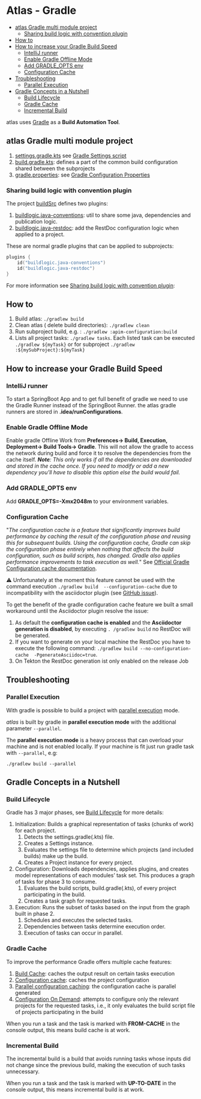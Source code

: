 # Atlas - Gradle

<!-- toc -->

- [atlas Gradle multi module project](#atlas-gradle-multi-module-project)
  * [Sharing build logic with convention plugin](#sharing-build-logic-with-convention-plugin)
- [How to](#how-to)
- [How to increase your Gradle Build Speed](#how-to-increase-your-gradle-build-speed)
  * [IntelliJ runner](#intellij-runner)
  * [Enable Gradle Offline Mode](#enable-gradle-offline-mode)
  * [Add GRADLE_OPTS env](#add-gradle_opts-env)
  * [Configuration Cache](#configuration-cache)
- [Troubleshooting](#troubleshooting)
  * [Parallel Execution](#parallel-execution)
- [Gradle Concepts in a Nutshell](#gradle-concepts-in-a-nutshell)
  * [Build Lifecycle](#build-lifecycle)
  * [Gradle Cache](#gradle-cache)
  * [Incremental Build](#incremental-build)

<!-- tocstop -->

atlas uses [Gradle](https://gradle.org/) as a **Build Automation Tool**.

## atlas Gradle multi module project

1. [settings.gradle.kts](../settings.gradle.kts)
   see [Gradle Settings script](https://docs.gradle.org/current/userguide/settings_file_basics.html#sec:settings_file_script)
1. [build.gradle.kts](../build.gradle.kts): defines a part of the common build configuration shared between the subprojects
1. [gradle.properties](../gradle.properties):
   see [Gradle Configuration Properties](https://docs.gradle.org/current/userguide/build_environment.html#sec:gradle_configuration_properties)

### Sharing build logic with convention plugin

The project [buildSrc](../buildSrc) defines two plugins:

1. [buildlogic.java-conventions](../buildSrc/src/main/kotlin/buildlogic.java-conventions.gradle.kts): util to
   share some java, dependencies and publication logic.
2. [buildlogic.java-restdoc](../buildSrc/src/main/kotlin/buildlogic.java-restdoc.gradle.kts): add the RestDoc
   configuration logic when applied to a project.

These are normal gradle plugins that can be applied to subprojects:

```kotlin
plugins {
    id("buildlogic.java-conventions")
    id("buildlogic.java-restdoc")
}
```

For more information
see [Sharing build logic with convention plugin](https://docs.gradle.org/current/samples/sample_convention_plugins.html):

## How to

1. Build atlas: ```./gradlew build```
2. Clean atlas ( delete build directories): ```./gradlew clean```
3. Run subproject build, e.g. : ```./gradlew :apim-configuration:build```
4. Lists all project tasks: ```./gradlew tasks```. Each listed task can be executed ```./gradlew ${myTask}``` or for
   subproject ```./gradlew :${mySubProject}:${myTask}```

## How to increase your Gradle Build Speed

### IntelliJ runner

To start a SpringBoot App and to get full benefit of gradle we need to use the Gradle Runner instead of the SpringBoot Runner.
the atlas gradle runners are stored in **.idea/runConfigurations**.

### Enable Gradle Offline Mode

Enable gradle Offline Work from **Preferences-> Build, Execution, Deployment-> Build Tools-> Gradle**. This will not allow the
gradle
to access the network during build and force it to resolve the dependencies from the cache itself. _**Note**: This only works if
all
the dependencies are downloaded and stored in the cache once. If you need to modify or add a new dependency you’ll have to disable
this option else the build would fail._

### Add GRADLE_OPTS env

Add **GRADLE_OPTS=-Xmx2048m** to your environment variables.

### Configuration Cache

"_The configuration cache is a feature that significantly improves build performance by caching the result of the
configuration phase and reusing this for subsequent builds. Using the configuration cache, Gradle can skip the configuration
phase entirely when nothing that affects the build configuration, such as build scripts, has changed. Gradle also applies
performance improvements to task execution as well._" See
[Official Gradle Configuration cache documentation](https://docs.gradle.org/current/userguide/configuration_cache.html).

:warning: Unfortunately at the moment this feature cannot be used with the command execution ```./gradlew build 
--configuration-cache``` due to incompatibility with the asciidoctor plugin
(see [GitHub issue](https://github.com/asciidoctor/asciidoctor-gradle-plugin/pull/730)).

To get the benefit of the gradle configuration cache feature we built a small workaround until the Asciidoctor plugin resolve
the issue:

1. As default the **configuration cache is enabled** and the **Asciidoctor generation is disabled**, by executing ```.
/gradlew build``` no RestDoc will be generated.
2. If you want to generate on your local machine the RestDoc you have to execute the following command: ```./gradlew build --no-configuration-cache 
   -PgenerateAsciidoc=true```.
3. On Tekton the RestDoc generation ist only enabled on the release Job

## Troubleshooting

### Parallel Execution

With gradle is possible to build a project
with [parallel execution](https://docs.gradle.org/current/userguide/performance.html#parallel_execution) mode.

_atlas_ is built by gradle in **parallel execution mode** with the additional parameter ```--parallel```.

The **parallel execution mode** is a heavy process that can overload your machine and is not enabled locally.
If your machine is fit just run gradle task with ```--parallel```, e.g:

```shell
./gradlew build --parallel
```

## Gradle Concepts in a Nutshell

### Build Lifecycle

Gradle has 3 major phases, see [Build Lifecycle](https://docs.gradle.org/current/userguide/build_lifecycle.html) for more details:
1. Initialization: Builds a graphical representation of tasks (chunks of work) for each project.
   1. Detects the settings.gradle(.kts) file.
   2. Creates a Settings instance.
   3. Evaluates the settings file to determine which projects (and included builds) make up the build.
   4. Creates a Project instance for every project.
2. Configuration: Downloads dependencies, applies plugins, and creates model representations of each modules’ task set. This produces a graph of tasks for phase 3 to consume.
   1. Evaluates the build scripts, build.gradle(.kts), of every project participating in the build.
   2. Creates a task graph for requested tasks.
3. Execution: Runs the subset of tasks based on the input from the graph built in phase 2.
   1. Schedules and executes the selected tasks.
   2. Dependencies between tasks determine execution order.
   3. Execution of tasks can occur in parallel.

### Gradle Cache

To improve the performance Gradle offers multiple cache features:

1. [Build Cache](https://docs.gradle.org/current/userguide/build_cache.html): caches the output result on certain tasks execution
2. [Configuration cache](https://docs.gradle.org/current/userguide/configuration_cache.html): caches the project configuration
3. [Parallel configuration caching](https://docs.gradle.org/current/userguide/configuration_cache.html#config_cache:usage:parallel):
   the configuration cache is parallel generated
4. [Configuration On Demand](https://docs.gradle.org/current/userguide/multi_project_configuration_and_execution.html):
   attempts to configure only the relevant projects for the requested tasks, i.e., it only evaluates the
   build script file of projects participating in the build

When you run a task and the task is marked with **FROM-CACHE** in the console output, this means build cache is at work.

### Incremental Build

The incremental build is a build that avoids running tasks whose inputs did not change since the previous build, making the 
execution of such tasks unnecessary. 

When you run a task and the task is marked with **UP-TO-DATE** in the console output, this means incremental build is at work.

